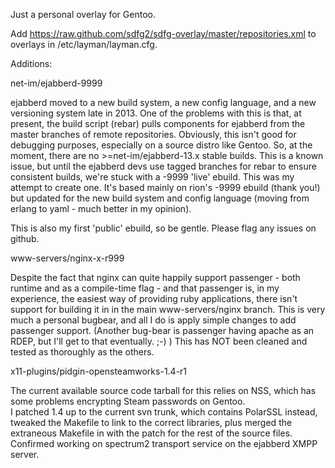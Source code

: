 Just a personal overlay for Gentoo.

Add https://raw.github.com/sdfg2/sdfg-overlay/master/repositories.xml to overlays in /etc/layman/layman.cfg.

Additions:

net-im/ejabberd-9999

ejabberd moved to a new build system, a new config language, and a new versioning system late in 2013.  One of the problems with this is that, at present, the build script (rebar) pulls components for ejabberd from the master branches of remote repositories.  Obviously, this isn't good for debugging purposes, especially on a source distro like Gentoo.  So, at the moment, there are no >=net-im/ejabberd-13.x stable builds.  This is a known issue, but until the ejabberd devs use tagged branches for rebar to ensure consistent builds, we're stuck with a -9999 'live' ebuild.  This was my attempt to create one.  It's based mainly on rion's -9999 ebuild (thank you!) but updated for the new build system and config language (moving from erlang to yaml - much better in my opinion).

This is also my first 'public' ebuild, so be gentle.  Please flag any issues on github.

www-servers/nginx-x-r999

Despite the fact that nginx can quite happily support passenger - both runtime and as a compile-time flag - and that passenger is, in my experience, the easiest way of providing ruby applications, there isn't support for building it in in the main www-servers/nginx branch.  This is very much a personal bugbear, and all I do is apply simple changes to add passenger support.  (Another bug-bear is passenger having apache as an RDEP, but I'll get to that eventually. ;-) )  This has NOT been cleaned and tested as thoroughly as the others.

x11-plugins/pidgin-opensteamworks-1.4-r1

The current available source code tarball for this relies on NSS, which has some problems encrypting Steam passwords on Gentoo.  
I patched 1.4 up to the current svn trunk, which contains PolarSSL instead, tweaked the Makefile to link to the correct 
libraries, plus merged the extraneous Makefile in with the patch for the rest of the source files.  Confirmed working on 
spectrum2 transport service on the ejabberd XMPP server.
